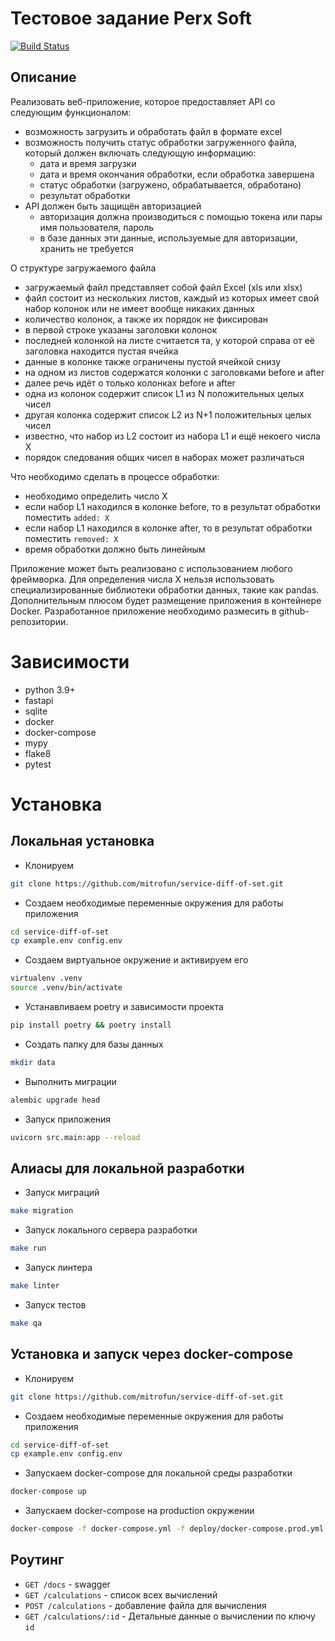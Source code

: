 # Тестовое задание Perx Soft

[![Build Status](https://www.travis-ci.com/mitrofun/service-diff-of-set.svg?branch=master)](https://www.travis-ci.com/mitrofun/service-diff-of-set)

## Описание

Реализовать веб-приложение, которое предоставляет API со следующим функционалом:
- возможность загрузить и обработать файл в формате excel
- возможность получить статус обработки загруженного файла, который должен включать следующую информацию:
    - дата и время загрузки
    - дата и время окончания обработки, если обработка завершена
    - статус обработки (загружено, обрабатывается, обработано)
    - результат обработки
- API должен быть защищён авторизацией
    - авторизация должна производиться с помощью токена или пары имя пользователя, пароль
    - в базе данных эти данные, используемые для авторизации, хранить не требуется

О структуре загружаемого файла
- загружаемый файл представляет собой файл Excel (xls или xlsx)
- файл состоит из нескольких листов, каждый из которых имеет свой набор колонок или не имеет вообще никаких данных
- количество колонок, а также их порядок не фиксирован
- в первой строке указаны заголовки колонок
- последней колонкой на листе считается та, у которой справа от её заголовка находится пустая ячейка
- данные в колонке также ограничены пустой ячейкой снизу
- на одном из листов содержатся колонки с заголовками before и after
- далее речь идёт о только колонках before и after
- одна из колонок содержит список L1 из N положительных целых чисел
- другая колонка содержит список L2 из N+1 положительных целых чисел
- известно, что набор из L2 состоит из набора L1 и ещё некоего числа X
- порядок следования общих чисел в наборах может различаться

Что необходимо сделать в процессе обработки:
- необходимо определить число X
- если набор L1 находился в колонке before, то в результат обработки поместить `added: X`
- если набор L1 находился в колонке after, то в результат обработки поместить `removed: X`
- время обработки должно быть линейным

Приложение может быть реализовано с использованием любого фреймворка. Для определения числа X нельзя использовать специализированные библиотеки обработки данных, такие как pandas. Дополнительным плюсом будет размещение приложения в контейнере Docker. Разработанное приложение необходимо размесить в github-репозитории.

# Зависимости
- python 3.9+
- fastapi
- sqlite
- docker
- docker-compose
- mypy
- flake8
- pytest

# Установка

## Локальная установка
- Клонируем 
```bash
git clone https://github.com/mitrofun/service-diff-of-set.git
```
- Создаем необходимые переменные окружения для работы приложения
```bash
cd service-diff-of-set
cp example.env config.env
```
- Создаем виртуальное окружение и активируем его
```bash
virtualenv .venv
source .venv/bin/activate
```
- Устанавливаем poetry и зависимости проекта
```bash
pip install poetry && poetry install
```
- Создать папку для базы данных
```bash
mkdir data
```
- Выполнить миграции
```bash
alembic upgrade head
```  
- Запуск приложения
```bash
uvicorn src.main:app --reload
```
## Алиасы для локальной разработки
- Запуск миграций
```bash
make migration  
```
- Запуск локального сервера разработки
```bash
make run  
```
- Запуск линтера
```bash
make linter  
```
- Запуск тестов
```bash
make qa  
```

## Установка и запуск через docker-compose
- Клонируем 
```bash
git clone https://github.com/mitrofun/service-diff-of-set.git
```
- Создаем необходимые переменные окружения для работы приложения
```bash
cd service-diff-of-set
cp example.env config.env
```
- Запускаем docker-compose для локальной среды разработки
```bash
docker-compose up
```

- Запускаем docker-compose на production окружении 
```bash
docker-compose -f docker-compose.yml -f deploy/docker-compose.prod.yml up -d --build
```

## Роутинг

- `GET /docs` - swagger
- `GET /calculations` - список всех вычислений
- `POST /calculations` - добавление файла для вычисления
- `GET /calculations/:id` - Детальные данные о вычислении по ключу `id`
